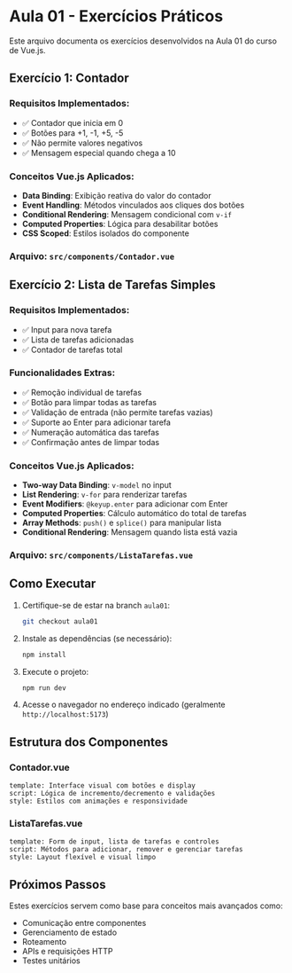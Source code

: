 # Aula 01 - Exercícios Práticos

Este arquivo documenta os exercícios desenvolvidos na Aula 01 do curso de Vue.js.

## Exercício 1: Contador

### Requisitos Implementados:
- ✅ Contador que inicia em 0
- ✅ Botões para +1, -1, +5, -5
- ✅ Não permite valores negativos
- ✅ Mensagem especial quando chega a 10

### Conceitos Vue.js Aplicados:
- **Data Binding**: Exibição reativa do valor do contador
- **Event Handling**: Métodos vinculados aos cliques dos botões
- **Conditional Rendering**: Mensagem condicional com `v-if`
- **Computed Properties**: Lógica para desabilitar botões
- **CSS Scoped**: Estilos isolados do componente

### Arquivo: `src/components/Contador.vue`

## Exercício 2: Lista de Tarefas Simples

### Requisitos Implementados:
- ✅ Input para nova tarefa
- ✅ Lista de tarefas adicionadas
- ✅ Contador de tarefas total

### Funcionalidades Extras:
- ✅ Remoção individual de tarefas
- ✅ Botão para limpar todas as tarefas
- ✅ Validação de entrada (não permite tarefas vazias)
- ✅ Suporte ao Enter para adicionar tarefa
- ✅ Numeração automática das tarefas
- ✅ Confirmação antes de limpar todas

### Conceitos Vue.js Aplicados:
- **Two-way Data Binding**: `v-model` no input
- **List Rendering**: `v-for` para renderizar tarefas
- **Event Modifiers**: `@keyup.enter` para adicionar com Enter
- **Computed Properties**: Cálculo automático do total de tarefas
- **Array Methods**: `push()` e `splice()` para manipular lista
- **Conditional Rendering**: Mensagem quando lista está vazia

### Arquivo: `src/components/ListaTarefas.vue`

## Como Executar

1. Certifique-se de estar na branch `aula01`:
   ```bash
   git checkout aula01
   ```

2. Instale as dependências (se necessário):
   ```bash
   npm install
   ```

3. Execute o projeto:
   ```bash
   npm run dev
   ```

4. Acesse o navegador no endereço indicado (geralmente `http://localhost:5173`)

## Estrutura dos Componentes

### Contador.vue
```
template: Interface visual com botões e display
script: Lógica de incremento/decremento e validações
style: Estilos com animações e responsividade
```

### ListaTarefas.vue
```
template: Form de input, lista de tarefas e controles
script: Métodos para adicionar, remover e gerenciar tarefas
style: Layout flexível e visual limpo
```

## Próximos Passos

Estes exercícios servem como base para conceitos mais avançados como:
- Comunicação entre componentes
- Gerenciamento de estado
- Roteamento
- APIs e requisições HTTP
- Testes unitários
